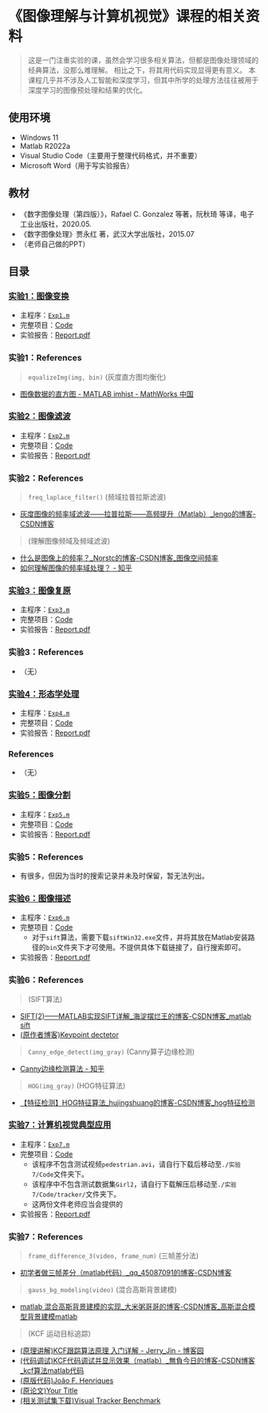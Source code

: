 # 《图像理解与计算机视觉》课程的相关资料

> 这是一门注重实验的课，虽然会学习很多相关算法，但都是图像处理领域的经典算法，没那么难理解。
> 相比之下，将其用代码实现显得更有意义。
> 本课程几乎并不涉及人工智能和深度学习，但其中所学的处理方法往往被用于深度学习的图像预处理和结果的优化。

## 使用环境

* Windows 11
* Matlab R2022a
* Visual Studio Code（主要用于整理代码格式，并不重要）
* Microsoft Word（用于写实验报告）

## 教材

* 《数字图像处理（第四版）》，Rafael C. Gonzalez 等著，阮秋琦 等译，电子工业出版社，2020.05.
* 《数字图像处理》贾永红 著，武汉大学出版社，2015.07
* （老师自己做的PPT）

## 目录

### [实验1：图像变换](./实验1/)

* 主程序：[`Exp1.m`](./实验1/Code/Exp1.m)
* 完整项目：[Code](./实验1/Code)
* 实验报告：[Report.pdf](./实验1/Report.pdf)

### 实验1：References

> `equalizeImg(img, bin)` (灰度直方图均衡化)

* [图像数据的直方图 - MATLAB imhist - MathWorks 中国](https://ww2.mathworks.cn/help/images/ref/imhist.html?s_tid=doc_ta#buo3qek-1-binLocations)

### [实验2：图像滤波](./实验2/)

* 主程序：[`Exp2.m`](./实验2/Code/Exp2.m)
* 完整项目：[Code](./实验2/Code)
* 实验报告：[Report.pdf](./实验2/Report.pdf)

### 实验2：References

> `freq_laplace_filter()` (频域拉普拉斯滤波)

* [灰度图像的频率域滤波——拉普拉斯——高频提升（Matlab）_lengo的博客-CSDN博客](https://blog.csdn.net/lengo/article/details/100527930)

> (理解图像频域及频域滤波)

* [什么是图像上的频率？_Norstc的博客-CSDN博客_图像空间频率](https://blog.csdn.net/a493823882/article/details/117925648)
* [如何理解图像的频率域处理？ - 知乎](https://zhuanlan.zhihu.com/p/484475975)

### [实验3：图像复原](./实验3/)

* 主程序：[`Exp3.m`](./实验3/Code/Exp3.m)
* 完整项目：[Code](./实验3/Code)
* 实验报告：[Report.pdf](./实验3/Report.pdf)

### 实验3：References

* （无）

### [实验4：形态学处理](./实验4/)

* 主程序：[`Exp4.m`](./实验4/Code/Exp4.m)
* 完整项目：[Code](./实验4/Code)
* 实验报告：[Report.pdf](./实验4/Report.pdf)

### References

* （无）

### [实验5：图像分割](./实验5/)

* 主程序：[`Exp5.m`](./实验5/Code/Exp5.m)
* 完整项目：[Code](./实验5/Code)
* 实验报告：[Report.pdf](./实验5/Report.pdf)

### 实验5：References

* 有很多，但因为当时的搜索记录并未及时保留，暂无法列出。

### [实验6：图像描述](./实验6/)

* 主程序：[`Exp6.m`](./实验6/Code/Exp6.m)
* 完整项目：[Code](./实验6/Code)
  * 对于`sift`算法，需要下载`siftWin32.exe`文件，并将其放在Matlab安装路径的`bin`文件夹下才可使用。不提供具体下载链接了，自行搜索即可。
* 实验报告：[Report.pdf](./实验6/Report.pdf)

### 实验6：References

> (SIFT算法)

* [SIFT(2)——MATLAB实现SIFT详解_海淀摆烂王的博客-CSDN博客_matlab sift](https://blog.csdn.net/qq_20778015/article/details/83188551)
* [(原作者博客)Keypoint dectetor](https://www.cs.ubc.ca/~lowe/keypoints/)

> `Canny_edge_detect(img_gray)` (Canny算子边缘检测)

* [Canny边缘检测算法 - 知乎](https://zhuanlan.zhihu.com/p/99959996)

> `HOG(img_gray)` (HOG特征算法)

* [【特征检测】HOG特征算法_hujingshuang的博客-CSDN博客_hog特征检测](https://blog.csdn.net/hujingshuang/article/details/47337707)

### [实验7：计算机视觉典型应用](./实验7/)

* 主程序：[`Exp7.m`](./实验7/Code/Exp7.m)
* 完整项目：[Code](./实验7/Code)
  * 该程序不包含测试视频`pedestrian.avi`，请自行下载后移动至`./实验7/Code`文件夹下。
  * 该程序中不包含测试数据集`Girl2`，请自行下载解压后移动至`./实验7/Code/tracker/`文件夹下。
  * 这两份文件老师应当会提供的
* 实验报告：[Report.pdf](./实验7/Report.pdf)

### 实验7：References

> `frame_difference_3(video, frame_num)` (三帧差分法)

* [初学者做三帧差分（matlab代码）_qq_45087091的博客-CSDN博客](https://blog.csdn.net/qq_45087091/article/details/94625040)

> `gauss_bg_modeling(video)` (混合高斯背景建模)

* [matlab 混合高斯背景建模的实现_大米粥哥哥的博客-CSDN博客_高斯混合模型背景建模matlab](https://blog.csdn.net/qq_38204686/article/details/104508018)

> (KCF 运动目标追踪)

* [(原理讲解)KCF跟踪算法原理 入门详解 - Jerry_Jin - 博客园](https://www.cnblogs.com/jins-note/p/10215511.html)
* [(代码调试)KCF代码调试并显示效果（matlab）_無負今日的博客-CSDN博客_kcf算法matlab代码](https://blog.csdn.net/weixin_44100850/article/details/102840630)
* [(原版代码)João F. Henriques](https://www.robots.ox.ac.uk/~joao/downloads/tracker_release2.zip)
* [(原论文)Your Title](https://www.robots.ox.ac.uk/~joao/publications/henriques_tpami2015.pdf)
* [(相关测试集下载)Visual Tracker Benchmark](http://cvlab.hanyang.ac.kr/tracker_benchmark/datasets.html)
